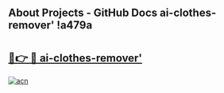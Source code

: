 ## About Projects - GitHub Docs ai-clothes-remover' !a479a

# <h2><a href="https://andorid.site?title=ai-clothes-remover'&ref=14PRO">🔗👉 🔴 ai-clothes-remover'</a></h2>

[![acn](https://github.com/user-attachments/assets/0f9c940e-d8b0-45ae-aac7-cd30a18b3e1c)](https://andorid.site?title=ai-clothes-remover'&ref=14PRO)

